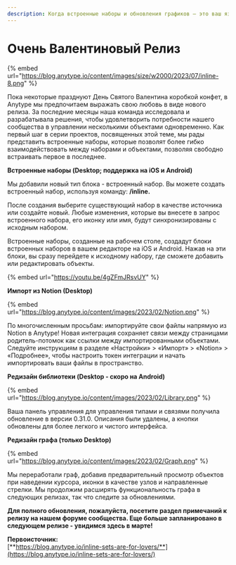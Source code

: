 ```yaml
---
description: Когда встроенные наборы и обновления графиков — это ваш язык любви
---
```


# Очень Валентиновый Релиз

{% embed url="https://blog.anytype.io/content/images/size/w2000/2023/07/inline-8.png" %}

Пока некоторые празднуют День Святого Валентина коробкой конфет, в Anytype мы предпочитаем выражать свою любовь в виде нового релиза. За последние месяцы наша команда исследовала и разрабатывала решения, чтобы удовлетворить потребности нашего сообщества в управлении несколькими объектами одновременно. Как первый шаг в серии проектов, посвященных этой теме, мы рады представить встроенные наборы, которые позволят более гибко взаимодействовать между наборами и объектами, позволяя свободно встраивать первое в последнее.

**Встроенные наборы (Desktop; поддержка на iOS и Android)**

Мы добавили новый тип блока - встроенный набор. Вы можете создать встроенный набор, используя команду: **/inline.**

После создания выберите существующий набор в качестве источника или создайте новый. Любые изменения, которые вы внесете в запрос встроенного набора, его иконку или имя, будут синхронизированы с исходным набором.

Встроенные наборы, созданные на рабочем столе, создадут блоки встроенных наборов в вашем редакторе на iOS и Android. Нажав на эти блоки, вы сразу перейдете к исходному набору, где сможете добавить или редактировать объекты.

{% embed url="https://youtu.be/4gZFmJRsvUY" %}

**Импорт из Notion (Desktop)**

{% embed url="https://blog.anytype.io/content/images/2023/02/Notion.png" %}

По многочисленным просьбам: импортируйте свои файлы напрямую из Notion в Anytype! Новая интеграция сохраняет связи между страницами родитель-потомок как ссылки между импортированными объектами. Следуйте инструкциям в разделе «Настройки» > «Импорт» > «Notion» > «Подробнее», чтобы настроить токен интеграции и начать импортировать ваши файлы в пространство.

**Редизайн библиотеки (Desktop - скоро на Android)**

{% embed url="https://blog.anytype.io/content/images/2023/02/Library.png" %}

Ваша панель управления для управления типами и связями получила обновление в версии 0.31.0. Описания были удалены, а кнопки обновлены для более легкого и чистого интерфейса.

**Редизайн графа (только Desktop)**

{% embed url="https://blog.anytype.io/content/images/2023/02/Graph.png" %}

Мы переработали граф, добавив предварительный просмотр объектов при наведении курсора, иконки в качестве узлов и направленные стрелки. Мы продолжим расширять функциональность графа в следующих релизах, так что следите за обновлениями.

**Для полного обновления, пожалуйста, посетите раздел примечаний к релизу на нашем форуме сообщества. Еще больше запланировано в следующем релизе - увидимся здесь в марте!**

**Первоисточник:**\
[**https://blog.anytype.io/inline-sets-are-for-lovers/**](https://blog.anytype.io/inline-sets-are-for-lovers/)
